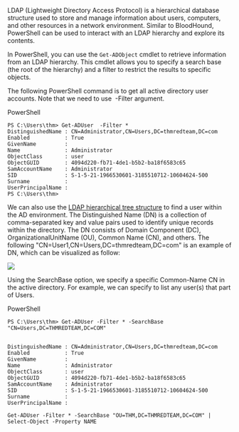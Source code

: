 
LDAP (Lightweight Directory Access Protocol) is a hierarchical database structure used to store and manage information about users, computers, and other resources in a network environment. Similar to BloodHound, PowerShell can be used to interact with an LDAP hierarchy and explore its contents.

In PowerShell, you can use the `Get-ADObject` cmdlet to retrieve information from an LDAP hierarchy. This cmdlet allows you to specify a search base (the root of the hierarchy) and a filter to restrict the results to specific objects.


The following PowerShell command is to get all active directory user accounts. Note that we need to use  -Filter argument.

PowerShell
```shell-session
PS C:\Users\thm> Get-ADUser  -Filter *
DistinguishedName : CN=Administrator,CN=Users,DC=thmredteam,DC=com
Enabled           : True
GivenName         :
Name              : Administrator
ObjectClass       : user
ObjectGUID        : 4094d220-fb71-4de1-b5b2-ba18f6583c65
SamAccountName    : Administrator
SID               : S-1-5-21-1966530601-3185510712-10604624-500
Surname           :
UserPrincipalName :
PS C:\Users\thm>
```

We can also use the [LDAP hierarchical tree structure](http://www.ietf.org/rfc/rfc2253.txt) to find a user within the AD environment. The Distinguished Name (DN) is a collection of comma-separated key and value pairs used to identify unique records within the directory. The DN consists of Domain Component (DC), OrganizationalUnitName (OU), Common Name (CN), and others. The following "CN=User1,CN=Users,DC=thmredteam,DC=com" is an example of DN, which can be visualized as follow:  

![](https://tryhackme-images.s3.amazonaws.com/user-uploads/5d617515c8cd8348d0b4e68f/room-content/764c72d40ec3d823b05d6473702e00f5.png)

Using the SearchBase option, we specify a specific Common-Name CN in the active directory. For example, we can specify to list any user(s) that part of Users.  

PowerShell
```shell-session
PS C:\Users\thm> Get-ADUser -Filter * -SearchBase "CN=Users,DC=THMREDTEAM,DC=COM"


DistinguishedName : CN=Administrator,CN=Users,DC=thmredteam,DC=com
Enabled           : True
GivenName         :
Name              : Administrator
ObjectClass       : user
ObjectGUID        : 4094d220-fb71-4de1-b5b2-ba18f6583c65
SamAccountName    : Administrator
SID               : S-1-5-21-1966530601-3185510712-10604624-500
Surname           :
UserPrincipalName :
```

```
Get-ADUser -Filter * -SearchBase "OU=THM,DC=THMREDTEAM,DC=COM" | Select-Object -Property NAME
```
